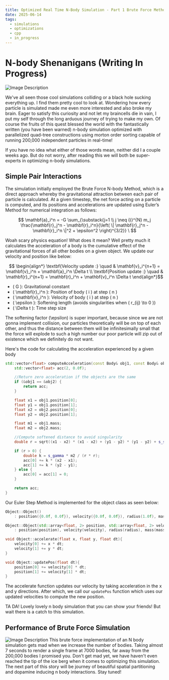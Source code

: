 ```yaml
---
title: Optimized Real Time N-Body Simulation - Part 1 Brute Force Method
date: 2025-06-14
tags:
  - simulations
  - optimizations
  - cpp
  - in_progress
---
```

# N-body Shenanigans (Writing In Progress)
![Image Description](/images/Pasted%20image%2020250704025301.png)

We've all seen those cool simulations colliding or a black hole sucking everything up. I find them pretty cool to look at. Wondering how every particle is simulated made me even more interested and also broke my brain. Eager to satisfy this curiosity and not let my braincells die in vain, I put my self through the long arduous journey of trying to make my own. Of course the fruits of this quest blessed the world with the fantastically written (you have been warned) n-body simulation optimized with parallelized quad-tree constructions using morton order sorting capable of running 200,000 independent particles in real-time!

If you have no idea what either of those words mean, neither did I a couple weeks ago. But do not worry, after reading this we will both be super-experts in optimizing n-body simulations.

## Simple Pair Interactions

The simulation initially employed the Brute Force N-body Method, which is a direct approach whereby the gravitational attraction between each pair of particle is calculated. At a given timestep, the net force acting on a particle is computed, and its positions and accelerations are updated using Euler’s Method for numerical integration as follows:  

$$
\mathbf{a}_i^n = -G \sum_{\substack{j=1 \\ j \neq i}}^{N} m_j \frac{\mathbf{r}_j^n - \mathbf{r}_i^n}{\left( \| \mathbf{r}_j^n - \mathbf{r}_i^n \|^2 + \epsilon^2 \right)^{3/2}}
\
$$

Woah scary physics equation! What does it mean? Well pretty much it calculates the acceleration of a body is the cumulative effect of the gravitational forces of all other bodies on a given object.
We update our velocity and position like below:

$$
\begin{align*}
\textbf{Velocity update :} \quad & \mathbf{v}_i^{n+1} = \mathbf{v}_i^n + \mathbf{a}_i^n \Delta t \\
\textbf{Position update :} \quad & \mathbf{r}_i^{n+1} = \mathbf{r}_i^n + \mathbf{v}_i^n \Delta t
\end{align*}$$

- \( G \): Gravitational constant  
- \( \mathbf{r}_i^n \): Position of body \( i \) at step \( n \)  
- \( \mathbf{v}_i^n \): Velocity of body \( i \) at step \( n \)  
- \( \epsilon \): Softening length (avoids singularities when \( r_{ij} \to 0 \))  
- \( \Delta t \): Time step size  

The softening factor (\epsilon) is super important, because since we are not gonna implement collision, our particles theoretically will be on top of each other, and thus the distance between them will be infinitesimally small that the force will explode to such a high number our poor particle will zip out of existence which we definitely do not want.

Here's the code for calculating the acceleration experienced by a given body

```cpp
std::vector<float> computeAcceleration(const Body& obj1, const Body& obj2, float s_gamma, float s_soft) {
    std::vector<float> acc(2, 0.0f);

    //Return zero acceleration if the objects are the same
    if (&obj1 == &obj2) {
        return acc;
    }

    float x1 = obj1.position[0];
    float y1 = obj1.position[1];
    float x2 = obj2.position[0];
    float y2 = obj2.position[1];

    float m1 = obj1.mass;
    float m2 = obj2.mass;

    //Compute softened distance to avoid singularity
    double r = sqrt((x1 - x2) * (x1 - x2) + (y1 - y2) * (y1 - y2) + s_soft);

    if (r > 0) {
        double k = s_gamma * m2 / (r * r);
        acc[0] += k * (x2 - x1);
        acc[1] += k * (y2 - y1);
    } else {
        acc[0] = acc[1] = 0;
    }

    return acc;
}
```

Our Euler Step Method is implemented for the object class as seen below:
```cpp
Object::Object()
    : position({0.0f, 0.0f}), velocity({0.0f, 0.0f}), radius(1.0f), mass(1.0f){}

Object::Object(std::array<float, 2> position, std::array<float, 2> velocity, float radius, float mass)
    : position(position), velocity(velocity), radius(radius), mass(mass){}

void Object::accelerate(float x, float y, float dt){
    velocity[0] += x * dt;
    velocity[1] += y * dt;
}

void Object::updatePos(float dt){
    position[0] += velocity[0] * dt;
    position[1] += velocity[1] * dt;
}
```
The accelerate function updates our velocity by taking acceleration in the x and y directions. After which, we call our `updatePos` function which uses our updated velocities to compute the new position. 

TA DA! Lovely lovely n body simulation that you can show your friends! But wait there is a catch to this simulation.
## Performance of Brute Force Simulation
![Image Description](/images/Graph%20of%20Brute%20Force%20Performance.png)
This brute force implementation of an N body simulation gets mad when we increase the number of bodies. Taking almost 7 seconds to render a single frame at 7000 bodies, far away from the 200,000 bodies I promised you. Don't get mad yet, we have haven't even reached the tip of the ice berg when it comes to optimizing this simulation. The next part of this story will be journey of beautiful spatial partitioning and dopamine inducing n body interactions. Stay tuned!